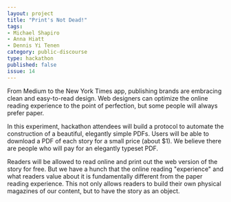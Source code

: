```yaml
---
layout: project
title: "Print's Not Dead!"
tags:
- Michael Shapiro
- Anna Hiatt
- Dennis Yi Tenen
category: public-discourse
type: hackathon
published: false
issue: 14
---
```


From Medium to the New York Times app, publishing brands are embracing clean and easy-to-read design. Web designers can optimize the online reading experience to the point of perfection, but some people will always prefer paper.

In this experiment, hackathon attendees will build a protocol to automate the construction of a beautiful, elegantly simple PDFs. Users will be able to download a PDF of each story for a small price (about $1). We believe there are people who will pay for an elegantly typeset PDF.

Readers will be allowed to read online and print out the web version of the story for free. But we have a hunch that the online reading "experience" and what readers value about it is fundamentally different from the paper reading experience. This not only allows readers to build their own physical magazines of our content, but to have the story as an object.
